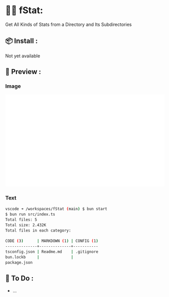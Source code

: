 # 🕵️‍♂️ fStat:

 Get All Kinds of Stats from a Directory and Its Subdirectories

## 📦 Install :

Not yet available

<!-- ### from pnpm :

  - `pnpm i -g fstat`
  - `pnpx fstat --help`

### from source :
  - `git clone https://github.com/Benoit-Welsch/fStat.git`
  - `cd fStat`
  - `bun install`
  - `bun run -- --help` -->

## 🌄 Preview :

### Image
![fStat Preview](./img/Output.svg)

### Text
```bash
vscode ➜ /workspaces/fStat (main) $ bun start
$ bun run src/index.ts
Total files: 5
Total size: 2.432K
Total files in each category:

CODE (3)      | MARKDOWN (1) | CONFIG (1)
--------------+--------------+-----------
tsconfig.json | Readme.md    | .gitignore
bun.lockb     |              |           
package.json
```

## 📝 To Do :
  - ...
